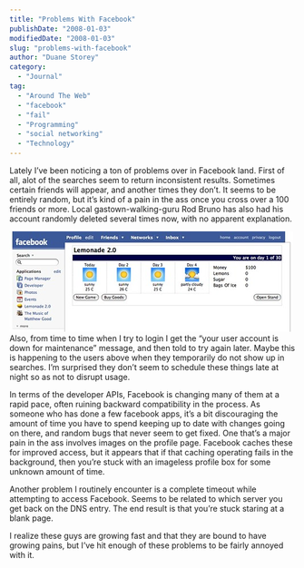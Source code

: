 ```yaml
---
title: "Problems With Facebook"
publishDate: "2008-01-03"
modifiedDate: "2008-01-03"
slug: "problems-with-facebook"
author: "Duane Storey"
category:
  - "Journal"
tag:
  - "Around The Web"
  - "facebook"
  - "fail"
  - "Programming"
  - "social networking"
  - "Technology"
---
```


Lately I’ve been noticing a ton of problems over in Facebook land. First of all, alot of the searches seem to return inconsistent results. Sometimes certain friends will appear, and another times they don’t. It seems to be entirely random, but it’s kind of a pain in the ass once you cross over a 100 friends or more. Local gastown-walking-guru Rod Bruno has also had his account randomly deleted several times now, with no apparent explanation.

  
![](_images/problems-with-facebook-1.jpg)  
Also, from time to time when I try to login I get the “your user account is down for maintenance” message, and then told to try again later. Maybe this is happening to the users above when they temporarily do not show up in searches. I’m surprised they don’t seem to schedule these things late at night so as not to disrupt usage.

In terms of the developer APIs, Facebook is changing many of them at a rapid pace, often ruining backward compatibility in the process. As someone who has done a few facebook apps, it’s a bit discouraging the amount of time you have to spend keeping up to date with changes going on there, and random bugs that never seem to get fixed. One that’s a major pain in the ass involves images on the profile page. Facebook caches these for improved access, but it appears that if that caching operating fails in the background, then you’re stuck with an imageless profile box for some unknown amount of time.

Another problem I routinely encounter is a complete timeout while attempting to access Facebook. Seems to be related to which server you get back on the DNS entry. The end result is that you’re stuck staring at a blank page.

I realize these guys are growing fast and that they are bound to have growing pains, but I’ve hit enough of these problems to be fairly annoyed with it.